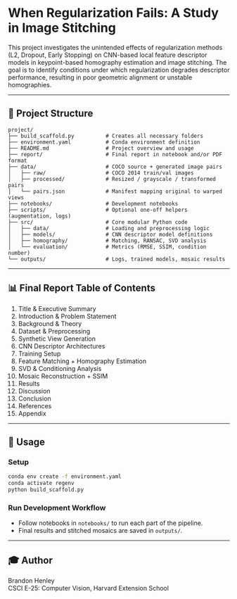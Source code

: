 # When Regularization Fails: A Study in Image Stitching

This project investigates the unintended effects of regularization methods (L2, Dropout, Early Stopping) on CNN-based local feature descriptor models in keypoint-based homography estimation and image stitching. The goal is to identify conditions under which regularization degrades descriptor performance, resulting in poor geometric alignment or unstable homographies.

---

## 📂 Project Structure

```
project/
├── build_scaffold.py          # Creates all necessary folders
├── environment.yaml           # Conda environment definition
├── README.md                  # Project overview and usage
├── report/                    # Final report in notebook and/or PDF format
├── data/                      # COCO source + generated image pairs
│   ├── raw/                   # COCO 2014 train/val images
│   ├── processed/             # Resized / grayscale / transformed pairs
│   └── pairs.json             # Manifest mapping original to warped views
├── notebooks/                 # Development notebooks
├── scripts/                   # Optional one-off helpers (augmentation, logs)
├── src/                       # Core modular Python code
│   ├── data/                  # Loading and preprocessing logic
│   ├── models/                # CNN descriptor model definitions
│   ├── homography/            # Matching, RANSAC, SVD analysis
│   └── evaluation/            # Metrics (RMSE, SSIM, condition number)
└── outputs/                   # Logs, trained models, mosaic results
```

---

## 📊 Final Report Table of Contents

1. Title & Executive Summary  
2. Introduction & Problem Statement  
3. Background & Theory  
4. Dataset & Preprocessing  
5. Synthetic View Generation  
6. CNN Descriptor Architectures  
7. Training Setup  
8. Feature Matching + Homography Estimation  
9. SVD & Conditioning Analysis  
10. Mosaic Reconstruction + SSIM  
11. Results  
12. Discussion  
13. Conclusion  
14. References  
15. Appendix  

---

## 📖 Usage

### Setup

```bash
conda env create -f environment.yaml
conda activate regenv
python build_scaffold.py
```

### Run Development Workflow

- Follow notebooks in `notebooks/` to run each part of the pipeline.
- Final results and stitched mosaics are saved in `outputs/`.

---

## 🎓 Author

Brandon Henley  
CSCI E-25: Computer Vision, Harvard Extension School